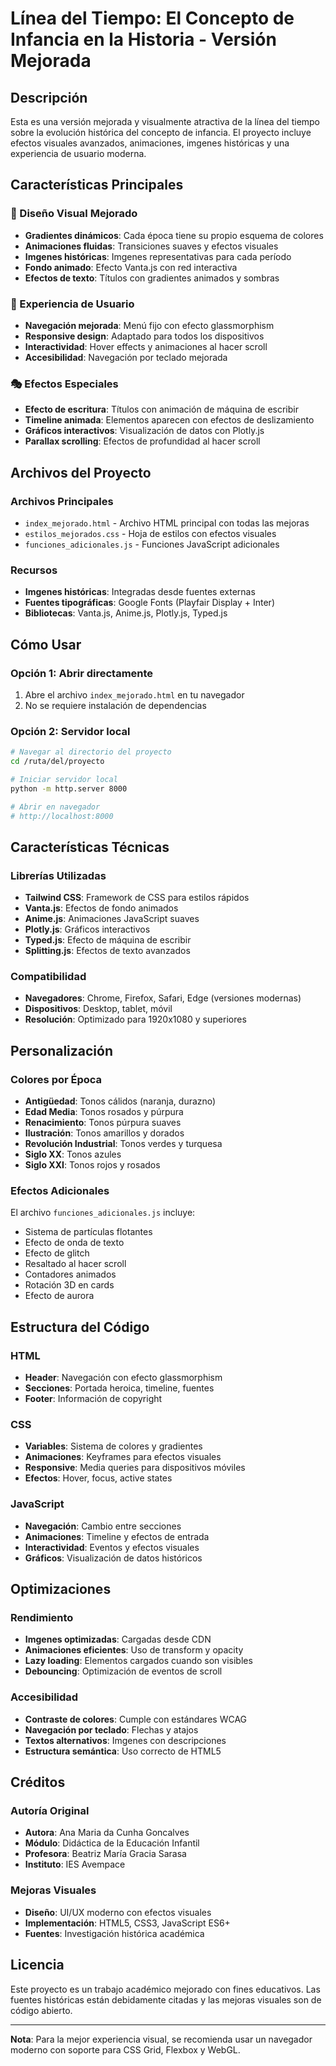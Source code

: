 # Línea del Tiempo: El Concepto de Infancia en la Historia - Versión Mejorada

## Descripción

Esta es una versión mejorada y visualmente atractiva de la línea del tiempo sobre la evolución histórica del concepto de infancia. El proyecto incluye efectos visuales avanzados, animaciones, imgenes históricas y una experiencia de usuario moderna.

## Características Principales

### 🎨 Diseño Visual Mejorado
- **Gradientes dinámicos**: Cada época tiene su propio esquema de colores
- **Animaciones fluidas**: Transiciones suaves y efectos visuales
- **Imgenes históricas**: Imgenes representativas para cada período
- **Fondo animado**: Efecto Vanta.js con red interactiva
- **Efectos de texto**: Títulos con gradientes animados y sombras

### 📱 Experiencia de Usuario
- **Navegación mejorada**: Menú fijo con efecto glassmorphism
- **Responsive design**: Adaptado para todos los dispositivos
- **Interactividad**: Hover effects y animaciones al hacer scroll
- **Accesibilidad**: Navegación por teclado mejorada

### 🎭 Efectos Especiales
- **Efecto de escritura**: Títulos con animación de máquina de escribir
- **Timeline animada**: Elementos aparecen con efectos de deslizamiento
- **Gráficos interactivos**: Visualización de datos con Plotly.js
- **Parallax scrolling**: Efectos de profundidad al hacer scroll

## Archivos del Proyecto

### Archivos Principales
- `index_mejorado.html` - Archivo HTML principal con todas las mejoras
- `estilos_mejorados.css` - Hoja de estilos con efectos visuales
- `funciones_adicionales.js` - Funciones JavaScript adicionales

### Recursos
- **Imgenes históricas**: Integradas desde fuentes externas
- **Fuentes tipográficas**: Google Fonts (Playfair Display + Inter)
- **Bibliotecas**: Vanta.js, Anime.js, Plotly.js, Typed.js

## Cómo Usar

### Opción 1: Abrir directamente
1. Abre el archivo `index_mejorado.html` en tu navegador
2. No se requiere instalación de dependencias

### Opción 2: Servidor local
```bash
# Navegar al directorio del proyecto
cd /ruta/del/proyecto

# Iniciar servidor local
python -m http.server 8000

# Abrir en navegador
# http://localhost:8000
```

## Características Técnicas

### Librerías Utilizadas
- **Tailwind CSS**: Framework de CSS para estilos rápidos
- **Vanta.js**: Efectos de fondo animados
- **Anime.js**: Animaciones JavaScript suaves
- **Plotly.js**: Gráficos interactivos
- **Typed.js**: Efecto de máquina de escribir
- **Splitting.js**: Efectos de texto avanzados

### Compatibilidad
- **Navegadores**: Chrome, Firefox, Safari, Edge (versiones modernas)
- **Dispositivos**: Desktop, tablet, móvil
- **Resolución**: Optimizado para 1920x1080 y superiores

## Personalización

### Colores por Época
- **Antigüedad**: Tonos cálidos (naranja, durazno)
- **Edad Media**: Tonos rosados y púrpura
- **Renacimiento**: Tonos púrpura suaves
- **Ilustración**: Tonos amarillos y dorados
- **Revolución Industrial**: Tonos verdes y turquesa
- **Siglo XX**: Tonos azules
- **Siglo XXI**: Tonos rojos y rosados

### Efectos Adicionales
El archivo `funciones_adicionales.js` incluye:
- Sistema de partículas flotantes
- Efecto de onda de texto
- Efecto de glitch
- Resaltado al hacer scroll
- Contadores animados
- Rotación 3D en cards
- Efecto de aurora

## Estructura del Código

### HTML
- **Header**: Navegación con efecto glassmorphism
- **Secciones**: Portada heroica, timeline, fuentes
- **Footer**: Información de copyright

### CSS
- **Variables**: Sistema de colores y gradientes
- **Animaciones**: Keyframes para efectos visuales
- **Responsive**: Media queries para dispositivos móviles
- **Efectos**: Hover, focus, active states

### JavaScript
- **Navegación**: Cambio entre secciones
- **Animaciones**: Timeline y efectos de entrada
- **Interactividad**: Eventos y efectos visuales
- **Gráficos**: Visualización de datos históricos

## Optimizaciones

### Rendimiento
- **Imgenes optimizadas**: Cargadas desde CDN
- **Animaciones eficientes**: Uso de transform y opacity
- **Lazy loading**: Elementos cargados cuando son visibles
- **Debouncing**: Optimización de eventos de scroll

### Accesibilidad
- **Contraste de colores**: Cumple con estándares WCAG
- **Navegación por teclado**: Flechas y atajos
- **Textos alternativos**: Imgenes con descripciones
- **Estructura semántica**: Uso correcto de HTML5

## Créditos

### Autoría Original
- **Autora**: Ana Maria da Cunha Goncalves
- **Módulo**: Didáctica de la Educación Infantil
- **Profesora**: Beatriz María Gracia Sarasa
- **Instituto**: IES Avempace

### Mejoras Visuales
- **Diseño**: UI/UX moderno con efectos visuales
- **Implementación**: HTML5, CSS3, JavaScript ES6+
- **Fuentes**: Investigación histórica académica

## Licencia

Este proyecto es un trabajo académico mejorado con fines educativos. Las fuentes históricas están debidamente citadas y las mejoras visuales son de código abierto.

---

**Nota**: Para la mejor experiencia visual, se recomienda usar un navegador moderno con soporte para CSS Grid, Flexbox y WebGL.
